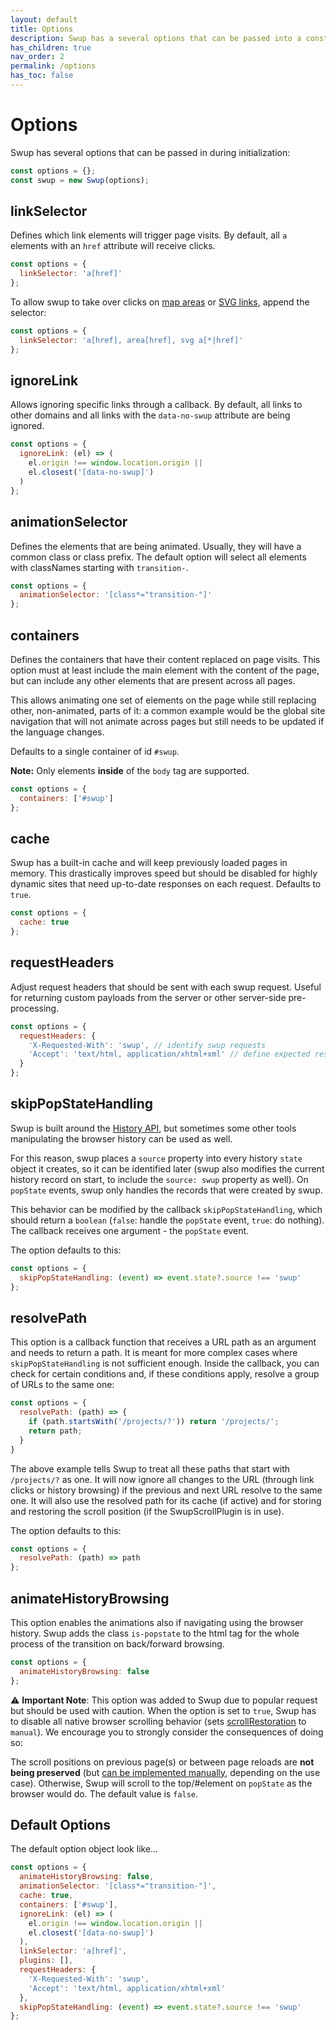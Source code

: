 ```yaml
---
layout: default
title: Options
description: Swup has a several options that can be passed into a constructor as an object
has_children: true
nav_order: 2
permalink: /options
has_toc: false
---
```


# Options

Swup has several options that can be passed in during initialization:

```javascript
const options = {};
const swup = new Swup(options);
```

## linkSelector

Defines which link elements will trigger page visits. By
default, all `a` elements with an `href` attribute will receive clicks.

```javascript
const options = {
  linkSelector: 'a[href]'
};
```

To allow swup to take over clicks on
[map areas](https://www.w3schools.com/tags/tag_area.asp) or
[SVG links](https://developer.mozilla.org/en-US/docs/Web/SVG/Element/a),
append the selector:

```javascript
const options = {
  linkSelector: 'a[href], area[href], svg a[*|href]'
};
```

## ignoreLink

Allows ignoring specific links through a callback. By default, all
links to other domains and all links with the `data-no-swup` attribute are being ignored.

```javascript
const options = {
  ignoreLink: (el) => (
    el.origin !== window.location.origin ||
    el.closest('[data-no-swup]')
  )
};
```

## animationSelector

Defines the elements that are being animated. Usually, they will have a common
class or class prefix. The default option will select all elements with
classNames starting with `transition-`.

```javascript
const options = {
  animationSelector: '[class*="transition-"]'
};
```

## containers

Defines the containers that have their content replaced on page visits. This option must at least include the main element with the content of the page, but can
include any other elements that are present across all pages.

This allows animating one set of elements on the page while still replacing
other, non-animated, parts of it: a common example would be the global site
navigation that will not animate across pages but still needs to be updated if
the language changes.

Defaults to a single container of id `#swup`.

**Note:** Only elements **inside** of the `body` tag are supported.

```javascript
const options = {
  containers: ['#swup']
};
```

## cache

Swup has a built-in cache and will keep previously loaded pages in memory.
This drastically improves speed but should be disabled for highly dynamic sites
that need up-to-date responses on each request. Defaults to `true`.

```javascript
const options = {
  cache: true
};
```

## requestHeaders

Adjust request headers that should be sent with each swup request. Useful for returning custom
payloads from the server or other server-side pre-processing.

```javascript
const options = {
  requestHeaders: {
    'X-Requested-With': 'swup', // identify swup requests
    'Accept': 'text/html, application/xhtml+xml' // define expected response
  }
};
```

## skipPopStateHandling

Swup is built around the [History API](https://developer.mozilla.org/en-US/docs/Web/API/History), but sometimes some other tools manipulating the browser history can be used as well.

For this reason, swup places a `source` property into every history `state` object it creates, so it can be identified later (swup also modifies the current history record on start, to include the `source: swup` property as well).
On `popState` events, swup only handles the records that were created by swup.

This behavior can be modified by the callback `skipPopStateHandling`, which should return a `boolean` (`false`: handle the `popState` event, `true`: do nothing).
The callback receives one argument - the `popState` event.

The option defaults to this:

```javascript
const options = {
  skipPopStateHandling: (event) => event.state?.source !== 'swup'
};
```

## resolvePath

This option is a callback function that receives a URL path as an argument and needs to return a path. It is meant for more complex cases where `skipPopStateHandling` is not sufficient enough. Inside the callback, you can check for certain conditions and, if these conditions apply, resolve a group of URLs to the same one:

```javascript
const options = {
  resolvePath: (path) => {
    if (path.startsWith('/projects/?')) return '/projects/';
    return path;
  }
}
```

The above example tells Swup to treat all these paths that start with `/projects/?` as one. It will now ignore all changes to the URL (through link clicks or history browsing) if the previous and next URL resolve to the same one. It will also use the resolved path for its cache (if active) and for storing and restoring the scroll position (if the SwupScrollPlugin is in use).

The option defaults to this:

```javascript
const options = {
  resolvePath: (path) => path
};
```

## animateHistoryBrowsing

This option enables the animations also if navigating using the browser history. Swup adds the class `is-popstate` to the html tag for the whole process of the transition on back/forward browsing.

```javascript
const options = {
  animateHistoryBrowsing: false
};
```

⚠️ **Important Note**: This option was added to Swup due to popular request but should be used with caution. When the option is set to `true`, Swup has to disable all native browser scrolling behavior (sets [scrollRestoration](https://developers.google.com/web/updates/2015/09/history-api-scroll-restoration) to `manual`). We encourage you to strongly consider the consequences of doing so:

The scroll positions on previous page(s) or between page reloads are **not being preserved** (but [can be implemented manually](https://github.com/swup/swup/issues/48#issuecomment-423854819), depending on the use case). Otherwise, Swup will scroll to the top/#element on `popState` as the browser would do. The default value is `false`.

## Default Options

The default option object look like...

```javascript
const options = {
  animateHistoryBrowsing: false,
  animationSelector: '[class*="transition-"]',
  cache: true,
  containers: ['#swup'],
  ignoreLink: (el) => (
    el.origin !== window.location.origin ||
    el.closest('[data-no-swup]')
  ),
  linkSelector: 'a[href]',
  plugins: [],
  requestHeaders: {
    'X-Requested-With': 'swup',
    'Accept': 'text/html, application/xhtml+xml'
  },
  skipPopStateHandling: (event) => event.state?.source !== 'swup'
};
```
